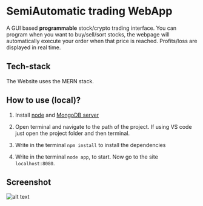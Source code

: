# SemiAutomatic trading WebApp
A GUI based **programmable** stock/crypto trading interface. You can program when you want to buy/sell/sort stocks, the webpage will automatically execute your order when that price is reached. Profits/loss are displayed in real time.


## Tech-stack
The Website uses the MERN stack.


## How to use (local)?

1. Install [node](https://nodejs.org/en/download/) and [MongoDB server](https://www.mongodb.com/try/download/community)

2. Open terminal and navigate to the path of the project. If using VS code just open the project folder and then terminal.

3. Write in the terminal `npm install` to install the dependencies 

4. Write in the terminal `node app`, to start. Now go to the site `localhost:8080`.

## Screenshot

![alt text](https://drive.google.com/file/d/1jJCkiP2LKXcXEsyHO3DwunJjeDDexoqa/view?usp=sharing)
